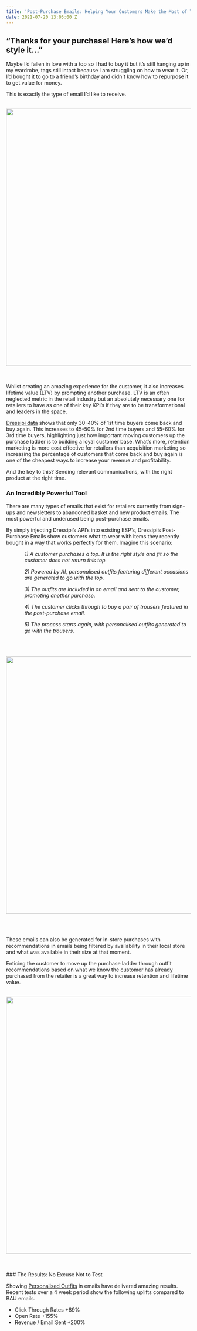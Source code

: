 ```yaml
---
title: 'Post-Purchase Emails: Helping Your Customers Make the Most of Their Purchases'
date: 2021-07-20 13:05:00 Z
---
```


## “Thanks for your purchase! Here’s how we’d style it…”

Maybe I’d fallen in love with a top so I had to buy it but it’s still hanging up in my wardrobe, tags still intact because I am struggling on how to wear it. Or, I’d bought it to go to a friend’s birthday and didn't know how to repurpose it to get value for money.

This is exactly the type of email I’d like to receive.
<br>
<br>
<p style="text-align:center"><img style="margin-left: 0px; width: 700px;" src ="/uploads/PPE1.jpg"/></p>
<br>
<br>
Whilst creating an amazing experience for the customer, it also increases lifetime value (LTV) by prompting another purchase. LTV is an often neglected metric in the retail industry but an absolutely necessary one for retailers to have as one of their key KPI’s if they are to be transformational and leaders in the space.

[Dressipi data](https://dressipi.com/blog/secrets-to-success-how-to-optimise-your-email-revenue/) shows that only 30-40% of 1st time buyers come back and buy again. This increases to 45-50% for 2nd time buyers and 55-60% for 3rd time buyers, highlighting just how important moving customers up the purchase ladder is to building a loyal customer base. What’s more, retention marketing is more cost effective for retailers than acquisition marketing so increasing the percentage of customers that come back and buy again is one of the cheapest ways to increase your revenue and profitability. 

And the key to this? Sending relevant communications, with the right product at the right time. 

### An Incredibly Powerful Tool

There are many types of emails that exist for retailers currently from sign-ups and newsletters to abandoned basket and new product emails. The most powerful and underused being post-purchase emails.

By simply injecting Dressipi’s API’s into existing ESP’s, Dressipi’s Post-Purchase Emails show customers what to wear with items they recently bought in a way that works perfectly for them. Imagine this scenario:

<p style="padding-left: 50px; font-style: italic;"> 1) A customer purchases a top. It is the right style and fit so the customer does not return this top. </p>

<p style="padding-left: 50px; font-style: italic;"> 2) Powered by AI, personalised outfits featuring different occasions are generated to go with the top. </p>

<p style="padding-left: 50px; font-style: italic;"> 3) The outfits are included in an email and sent to the customer, promoting another purchase. </p>

<p style="padding-left: 50px; font-style: italic;"> 4) The customer clicks through to buy a pair of trousers featured in the post-purchase email. </p>

<p style="padding-left: 50px; font-style: italic;"> 5) The process starts again, with personalised outfits generated to go with the trousers. </p>
<br>
<br>
<p style="text-align:center"><img style="margin-left: 0px; width: 700px;" src ="/uploads/PPE2.jpg"/></p>
<br>
<br>

These emails can also be generated for in-store purchases with recommendations in emails being filtered by availability in their local store and what was available in their size at that moment. 

Enticing the customer to move up the purchase ladder through outfit recommendations based on what we know the customer has already purchased from the retailer is a great way to increase retention and lifetime value. 
<br>
<br>
<p style="text-align:center"><img style="margin-left: 0px; width: 700px;" src ="/uploads/PPE3.jpg"/></p>
<br>
<br>
### The Results: No Excuse Not to Test

Showing [Personalised Outfits](https://dressipi.com/blog/driving-better-predictions-with-better-outfit-algorithms/) in emails have delivered amazing results. Recent tests over a 4 week period show the following uplifts compared to BAU emails.
* Click Through Rates +89%
* Open Rate +155%
* Revenue / Email Sent +200% 
